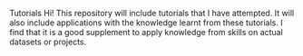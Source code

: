 Tutorials
Hi! This repository will include tutorials that I have attempted. It will also include applications with the knowledge learnt from these tutorials. I find that it is a good supplement to apply knowledge from skills on actual datasets or projects.

